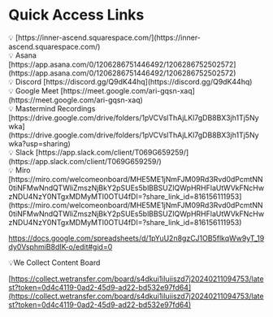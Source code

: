 # Quick Access Links

<aside>
💡 [https://inner-ascend.squarespace.com/](https://inner-ascend.squarespace.com/)

</aside>

<aside>
💡 Asana [https://app.asana.com/0/1206286751446492/1206286752502572](https://app.asana.com/0/1206286751446492/1206286752502572)

</aside>

<aside>
💡 Discord [https://discord.gg/Q9dK44hq](https://discord.gg/Q9dK44hq)

</aside>

<aside>
💡 Google Meet [https://meet.google.com/ari-gqsn-xaq](https://meet.google.com/ari-gqsn-xaq)

</aside>

<aside>
💡 Mastermind Recordings [https://drive.google.com/drive/folders/1pVCVslThAjLKl7gDB8BX3jh1Tj5Nywka](https://drive.google.com/drive/folders/1pVCVslThAjLKl7gDB8BX3jh1Tj5Nywka?usp=sharing)

</aside>

<aside>
💡 Slack [https://app.slack.com/client/T069G659259/](https://app.slack.com/client/T069G659259/)

</aside>

<aside>
💡 Miro [https://miro.com/welcomeonboard/MHE5ME1jNmFJM09Rd3Rvd0dPcmtNN0tiNFMwNndQTWliZmszNjBkY2pSUEs5blBBSUZIQWpHRHFlaUtWVkFNcHwzNDU4NzY0NTgxMDMyMTI0OTU4fDI=?share_link_id=816156111953](https://miro.com/welcomeonboard/MHE5ME1jNmFJM09Rd3Rvd0dPcmtNN0tiNFMwNndQTWliZmszNjBkY2pSUEs5blBBSUZIQWpHRHFlaUtWVkFNcHwzNDU4NzY0NTgxMDMyMTI0OTU4fDI=?share_link_id=816156111953)

</aside>

https://docs.google.com/spreadsheets/d/1pYuU2n8gzCJ1OB5flkqWw9yT_19dy0VsphmiB8dIK-o/edit#gid=0

💡We Collect Content Board 

[https://collect.wetransfer.com/board/s4dkui1iluiiszd7j20240211094753/latest?token=0d4c4119-0ad2-45d9-ad22-bd532e97fd64](https://collect.wetransfer.com/board/s4dkui1iluiiszd7j20240211094753/latest?token=0d4c4119-0ad2-45d9-ad22-bd532e97fd64)